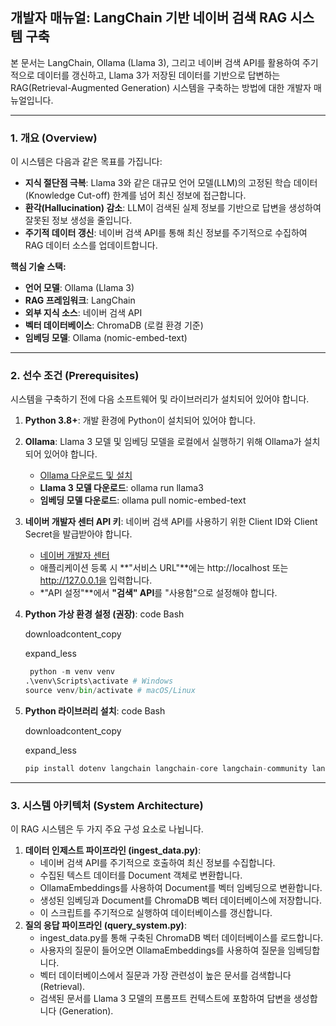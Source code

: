 ## 개발자 매뉴얼: LangChain 기반 네이버 검색 RAG 시스템 구축

본 문서는 LangChain, Ollama (Llama 3), 그리고 네이버 검색 API를 활용하여 주기적으로 데이터를 갱신하고, Llama 3가 저장된 데이터를 기반으로 답변하는 RAG(Retrieval-Augmented Generation) 시스템을 구축하는 방법에 대한 개발자 매뉴얼입니다.

---

### 1. 개요 (Overview)

이 시스템은 다음과 같은 목표를 가집니다:

- **지식 절단점 극복**: Llama 3와 같은 대규모 언어 모델(LLM)의 고정된 학습 데이터(Knowledge Cut-off) 한계를 넘어 최신 정보에 접근합니다.
- **환각(Hallucination) 감소**: LLM이 검색된 실제 정보를 기반으로 답변을 생성하여 잘못된 정보 생성을 줄입니다.
- **주기적 데이터 갱신**: 네이버 검색 API를 통해 최신 정보를 주기적으로 수집하여 RAG 데이터 소스를 업데이트합니다.

**핵심 기술 스택:**

- **언어 모델**: Ollama (Llama 3)
- **RAG 프레임워크**: LangChain
- **외부 지식 소스**: 네이버 검색 API
- **벡터 데이터베이스**: ChromaDB (로컬 환경 기준)
- **임베딩 모델**: Ollama (nomic-embed-text)

---

### 2. 선수 조건 (Prerequisites)

시스템을 구축하기 전에 다음 소프트웨어 및 라이브러리가 설치되어 있어야 합니다.

1. **Python 3.8+**: 개발 환경에 Python이 설치되어 있어야 합니다.
2. **Ollama**: Llama 3 모델 및 임베딩 모델을 로컬에서 실행하기 위해 Ollama가 설치되어 있어야 합니다.
    - [Ollama 다운로드 및 설치](https://www.google.com/url?sa=E&q=https%3A%2F%2Follama.com%2Fdownload)
    - **Llama 3 모델 다운로드**: ollama run llama3
    - **임베딩 모델 다운로드**: ollama pull nomic-embed-text
3. **네이버 개발자 센터 API 키**: 네이버 검색 API를 사용하기 위한 Client ID와 Client Secret을 발급받아야 합니다.
    - [네이버 개발자 센터](https://www.google.com/url?sa=E&q=https%3A%2F%2Fdevelopers.naver.com%2F)
    - 애플리케이션 등록 시 **"서비스 URL"**에는 http://localhost 또는 http://127.0.0.1을 입력합니다.
    - *"API 설정"**에서 **"검색" API**를 "사용함"으로 설정해야 합니다.
4. **Python 가상 환경 설정 (권장)**: code Bash
    
    downloadcontent_copy
    
    expand_less
    
    ```python
     python -m venv venv
    .\venv\Scripts\activate # Windows
    source venv/bin/activate # macOS/Linux
    ```
    
5. **Python 라이브러리 설치**: code Bash
    
    downloadcontent_copy
    
    expand_less
    
    ```python
    pip install dotenv langchain langchain-core langchain-community langchain-ollama chromadb
    ```
    

---

### 3. 시스템 아키텍처 (System Architecture)

이 RAG 시스템은 두 가지 주요 구성 요소로 나뉩니다.

1. **데이터 인제스트 파이프라인 (ingest_data.py)**:
    - 네이버 검색 API를 주기적으로 호출하여 최신 정보를 수집합니다.
    - 수집된 텍스트 데이터를 Document 객체로 변환합니다.
    - OllamaEmbeddings를 사용하여 Document를 벡터 임베딩으로 변환합니다.
    - 생성된 임베딩과 Document를 ChromaDB 벡터 데이터베이스에 저장합니다.
    - 이 스크립트를 주기적으로 실행하여 데이터베이스를 갱신합니다.
2. **질의 응답 파이프라인 (query_system.py)**:
    - ingest_data.py를 통해 구축된 ChromaDB 벡터 데이터베이스를 로드합니다.
    - 사용자의 질문이 들어오면 OllamaEmbeddings를 사용하여 질문을 임베딩합니다.
    - 벡터 데이터베이스에서 질문과 가장 관련성이 높은 문서를 검색합니다 (Retrieval).
    - 검색된 문서를 Llama 3 모델의 프롬프트 컨텍스트에 포함하여 답변을 생성합니다 (Generation).
